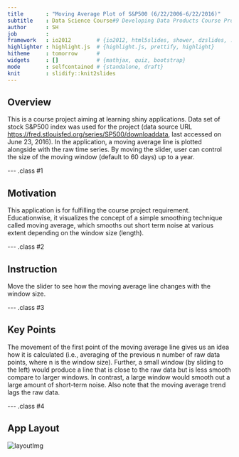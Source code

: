 ```yaml
---
title       : "Moving Average Plot of S&P500 (6/22/2006-6/22/2016)"
subtitle    : Data Science Course#9 Developing Data Products Course Project
author      : SH
job         : 
framework   : io2012        # {io2012, html5slides, shower, dzslides, ...}
highlighter : highlight.js  # {highlight.js, prettify, highlight}
hitheme     : tomorrow      # 
widgets     : []            # {mathjax, quiz, bootstrap}
mode        : selfcontained # {standalone, draft}
knit        : slidify::knit2slides
---
```


## Overview

This is a course project aiming at learning shiny applications. Data set of stock S&P500 index was used for the project (data source URL https://fred.stlouisfed.org/series/SP500/downloaddata, last accessed on June 23, 2016). In the application, a moving average line is plotted alongside with the raw time series. By moving the slider, user can control the size of the moving window (default to 60 days) up to a year.

--- .class #1 

## Motivation

This application is for fulfilling the course project requirement. Educationwise, it visualizes the concept of a simple smoothing technique called moving average, which smooths out short term noise at various extent depending on the window size (length).

--- .class #2

## Instruction

Move the slider to see how the moving average line changes with the window size.

--- .class #3

## Key Points

The movement of the first point of the moving average line gives us an idea how it is calculated (i.e., averaging of the previous n number of raw data points, where n is the window size). Further, a small window (by sliding to the left) would produce a line that is close to the raw data but is less smooth compare to larger windows. In contrast, a large window would smooth out a large amount of short-term noise. Also note that the moving average trend lags the raw data. 

--- .class #4

## App Layout

![layoutImg](layeroutImg.PNG)




